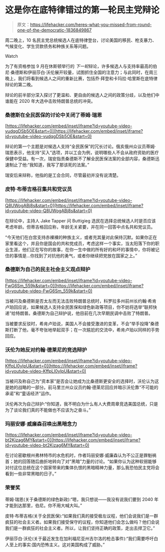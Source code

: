 # 这是你在底特律错过的第一轮民主党辩论

> 原文：<https://lifehacker.com/heres-what-you-missed-from-round-one-of-the-democratic-1836849867>

周二晚上，10 名民主党总统候选人在底特律登台，讨论美国的移民、枪支暴力、气候变化、学生贷款债务和种族关系等问题。

Watch

为了有资格参加 9 月在休斯顿举行的 *下一轮*辩论，许多候选人与支持率最高的伯尼·桑德斯和伊丽莎白·沃伦展开较量，试图抓住全国的注意力；与此同时，在周三晚上，我们将看到候选人之间的重新比赛，包括乔·拜登和卡玛拉·哈里斯在底特律辩论的第二晚。

辩论的前半部分深入探讨了更温和、更自由的候选人之间的政策分歧，以及他们中谁能在 2020 年大选中击败特朗普总统的冲突。

### 桑德斯在全民医保的讨论中关闭了蒂姆·瑞恩

 [https://lifehacker.com/embed/inset/iframe?id=youtube-video-vudqgDSb5OE&start=0](https://lifehacker.com/embed/inset/iframe?id=youtube-video-vudqgDSb5OE&start=0) 

辩论的第一个主题是对候选人支持“全民医保”的冗长讨论。俄亥俄州众议员蒂姆·瑞恩表示，他支持“买入”选项，并以工会为例，说明哪些人不会从政府资助的医疗保健中受益。有一次，瑞安指责桑德斯不了解全民医保法案的全部内容，桑德斯迅速制止了他:“我知道，我写了那该死的法案。”

瑞安后来辩称，他指的是工会合同，尽管最初并没有说清楚。

### **皮特·布蒂吉格召集共和党议员**

 [https://lifehacker.com/embed/inset/iframe?id=youtube-video-Q8UWogABj8s&start=0](https://lifehacker.com/embed/inset/iframe?id=youtube-video-Q8UWogABj8s&start=0) 

在辩论中，主持人 Jake Tapper 问 Buttigieg 选民在选择总统候选人时是否应该考虑年龄。但蒂吉格回应称，年龄无关紧要，并在同一回答中点名共和党议员。

“今天他们在白宫支持赤裸裸的种族主义，或者充其量对此保持沉默。如果你正在家里看这个，并且你是国会的共和党成员，考虑这样一个事实，当太阳落下你的职业生涯，他们正在写你的故事，在你一生中做的所有好的和坏的事情中，你将被记住的事情是...你找到了对抗他的勇气，或者你继续把党放在国家之上。”

### 桑德斯为自己的民主社会主义观点辩护

 [https://lifehacker.com/embed/inset/iframe?id=youtube-video-FwG6Sm_559k&start=0](https://lifehacker.com/embed/inset/iframe?id=youtube-video-FwG6Sm_559k&start=0) 

当被问及桑德斯是否太左而无法击败特朗普总统时，科罗拉多州前州长约翰·希肯卢珀回应说，如果候选人支持全民医保和绿色新政等项目，你不妨将选举“联邦快递”给特朗普。桑德斯为自己辩护说，他目前在几次早期民调中击败了特朗普。

当被要求反驳时，希肯卢珀说，美国人不会接受激进的变革，不会“举手投降”桑德斯打断了他，毫不夸张地举起双手；在一次尴尬的交流中，希肯卢珀以同样的手势回应。

### 沃伦为她反对约翰·德莱尼的竞选辩护

 [https://lifehacker.com/embed/inset/iframe?id=youtube-video-KffpLl0yIpU&start=0](https://lifehacker.com/embed/inset/iframe?id=youtube-video-KffpLl0yIpU&start=0) 

当被问及称自己为“资本家”是否会让她成为比桑德斯更安全的选择时，沃伦认为这是她的战略的一部分。前马里兰州众议员约翰·德莱尼回应并暗示沃伦靠“不可能的承诺”和“童话经济”运作。

沃伦再次为自己辩护:“你知道，我不明白为什么有人大费周章竞选美国总统，只是为了谈论我们真的不能做也不应该为之奋斗。”

### 玛丽安娜·威廉森召唤出黑暗念力

 [https://lifehacker.com/embed/inset/iframe?id=youtube-video-bt2Kizag6MY&start=0](https://lifehacker.com/embed/inset/iframe?id=youtube-video-bt2Kizag6MY&start=0) 

在讨论密歇根州弗林特市的水危机时，作者玛丽安娜·威廉森认为不公正是罪魁祸首；她的回答随后曲折地转向了对“黑暗”力量的讨论。“如果你认为这种软弱能够对付这位总统在这个国家带来的集体仇恨的黑暗精神力量，那么我恐怕民主党将会看到一些非常黑暗的日子。”

### 荣誉奖

蒂姆·瑞恩(关于桑德斯的绿色新政):“嗯，我只想说——我没有说我们要到 2040 年才能到达那里，伯尼。你不用大喊大叫。”

皮特·布蒂吉格(关于全民医保):“如果我们真的接受极左议程，他们会说我们是一群疯狂的社会主义者。如果我们接受保守的议程，你知道他们会怎么做吗？他们会说我们是一群疯狂的社会主义者。所以，让我们坚持正确的政策，走出去捍卫它。”

伊丽莎白·沃伦(关于最近发生在加利福尼亚州吉尔洛的枪击事件):“我们需要呼吁白人至上的事实:国内恐怖主义。这对美国构成了威胁。”